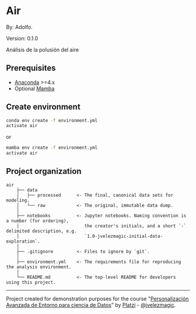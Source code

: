 # Air 

By: Adolfo.

Version: 0.1.0

Análisis de la polusión del aire

## Prerequisites

- [Anaconda](https://www.anaconda.com/download/) >=4.x
- Optional [Mamba](https://mamba.readthedocs.io/en/latest/)

## Create environment

```bash
conda env create -f environment.yml
activate air
```

or 

```bash
mamba env create -f environment.yml
activate air
```

## Project organization

    air
        ├── data
        │   ├── processed      <- The final, canonical data sets for modeling.
        │   └── raw            <- The original, immutable data dump.
        │
        ├── notebooks          <- Jupyter notebooks. Naming convention is a number (for ordering),
        │                         the creator's initials, and a short `-` delimited description, e.g.
        │                         `1.0-jvelezmagic-initial-data-exploration`.
        │
        ├── .gitignore         <- Files to ignore by `git`.
        │
        ├── environment.yml    <- The requirements file for reproducing the analysis environment.
        │
        └── README.md          <- The top-level README for developers using this project.

---
Project created for demonstration purposes for the course "[Personalización Avanzada de Entorno para ciencia de Datos]()" by [Platzi](https://platzi.com/) - [@jvelezmagic](https://jvelezmagic.com/).
